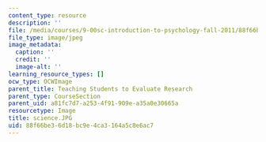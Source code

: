 ```yaml
---
content_type: resource
description: ''
file: /media/courses/9-00sc-introduction-to-psychology-fall-2011/88f66be36d18bc9e4ca3164a5c8e6ac7_science.JPG
file_type: image/jpeg
image_metadata:
  caption: ''
  credit: ''
  image-alt: ''
learning_resource_types: []
ocw_type: OCWImage
parent_title: Teaching Students to Evaluate Research
parent_type: CourseSection
parent_uid: a81fc7d7-a253-4f91-909e-a35a0e30665a
resourcetype: Image
title: science.JPG
uid: 88f66be3-6d18-bc9e-4ca3-164a5c8e6ac7
---
```

